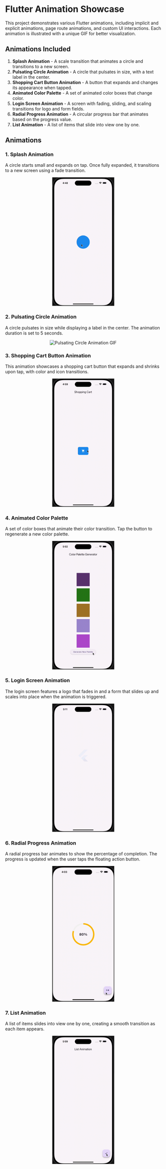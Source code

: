 # Flutter Animation Showcase

This project demonstrates various Flutter animations, including implicit and explicit animations, page route animations, and custom UI interactions. Each animation is illustrated with a unique GIF for better visualization.

## Animations Included

1. **Splash Animation** - A scale transition that animates a circle and transitions to a new screen.
2. **Pulsating Circle Animation** - A circle that pulsates in size, with a text label in the center.
3. **Shopping Cart Button Animation** - A button that expands and changes its appearance when tapped.
4. **Animated Color Palette** - A set of animated color boxes that change color.
5. **Login Screen Animation** - A screen with fading, sliding, and scaling transitions for logo and form fields.
6. **Radial Progress Animation** - A circular progress bar that animates based on the progress value.
7. **List Animation** - A list of items that slide into view one by one.

## Animations

### 1. **Splash Animation**
A circle starts small and expands on tap. Once fully expanded, it transitions to a new screen using a fade transition.

<p align="center">
  <img src="splashanimation.gif" width="200" alt="Splash Animation GIF">
</p>

### 2. **Pulsating Circle Animation**
A circle pulsates in size while displaying a label in the center. The animation duration is set to 5 seconds.

<p align="center">
  <img src="pulsatingcircleanimation.gif" width="200" alt="Pulsating Circle Animation GIF">
</p>

### 3. **Shopping Cart Button Animation**
This animation showcases a shopping cart button that expands and shrinks upon tap, with color and icon transitions.

<p align="center">
  <img src="shoppingcartbutton.gif" width="200" alt="Shopping Cart Button Animation GIF">
</p>

### 4. **Animated Color Palette**
A set of color boxes that animate their color transition. Tap the button to regenerate a new color palette.

<p align="center">
  <img src="animatedcolorpalette.gif" width="200" alt="Animated Color Palette GIF">
</p>

### 5. **Login Screen Animation**
The login screen features a logo that fades in and a form that slides up and scales into place when the animation is triggered.

<p align="center">
  <img src="loginscreenanimation.gif" width="200" alt="Login Screen Animation GIF">
</p>

### 6. **Radial Progress Animation**
A radial progress bar animates to show the percentage of completion. The progress is updated when the user taps the floating action button.

<p align="center">
  <img src="progressbar.gif" width="200" alt="Radial Progress Animation GIF">
</p>

### 7. **List Animation**
A list of items slides into view one by one, creating a smooth transition as each item appears.

<p align="center">
  <img src="listanimation.gif" width="200" alt="List Animation GIF">
</p>
